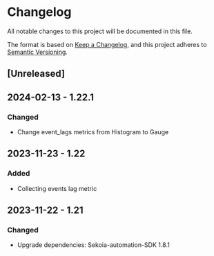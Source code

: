 # Changelog

All notable changes to this project will be documented in this file.

The format is based on [Keep a Changelog](https://keepachangelog.com/en/1.0.0/),
and this project adheres to [Semantic Versioning](https://semver.org/spec/v2.0.0.html).

## [Unreleased]

## 2024-02-13 - 1.22.1

### Changed

- Change event_lags metrics from Histogram to Gauge

## 2023-11-23 - 1.22

### Added

- Collecting events lag metric

## 2023-11-22 - 1.21

### Changed

- Upgrade dependencies: Sekoia-automation-SDK 1.8.1
